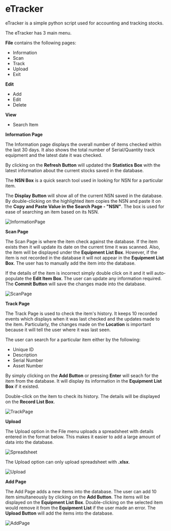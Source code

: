 # eTracker

eTracker is a simple python script used for accounting and tracking stocks. 

The eTracker has 3 main menu. 

**File** contains the following pages:
* Information
* Scan
* Track
* Upload
* Exit

**Edit**
* Add
* Edit
* Delete

**View**
* Search Item

**Information Page** 

The Information page displays the overall number of items checked within the last 30 days. It also shows the total number of Serial/Quantity track equipment and the latest date it was checked. 

By clicking on the **Refresh Button** will updated the **Statistics Box** with the latest information about the current stocks saved in the database.

The **NSN Box** is a quick search tool used in looking for NSN for a particular item.

The **Display Button** will show all of the current NSN saved in the database. By double-clicking on the highlighted item copies the NSN and paste it on the **Copy and Paste Value in the Search Page - "NSN"**. The box is used for ease of searching an item based on its NSN. 

![InformationPage](https://user-images.githubusercontent.com/51066040/62019448-3a577680-b202-11e9-8edc-49893bc9d1aa.jpg)

**Scan Page**

The Scan Page is where the item check against the database. If the item exists then it will update its date on the current time it was scanned. Also, the item will be displayed under the **Equipment List Box**. However, if the item is not recorded in the database it will not appear in the **Equipment List Box**. The user has to manually add the item into the database.

If the details of the item is incorrect simply double click on it and it will auto-populate the **Edit Item Box**. The user can update any information required. The **Commit Button** will save the changes made into the database.

![ScanPage](https://user-images.githubusercontent.com/51066040/62019465-4e9b7380-b202-11e9-8173-b212435b88cf.jpg)

**Track Page**

The Track Page is used to check the item's history. It keeps 10 recorded events which displays when it was last checked and the updates made to the item. Particularly, the changes made on the **Location** is important because it will tell the user where it was last seen.

The user can search for a particular item either by the following:
* Unique ID
* Description
* Serial Number
* Asset Number

By simply clicking on the **Add Button** or pressing **Enter** will seach for the item from the database. It will display its information in the **Equipment List Box** if it existed.

Double-click on the item to check its history. The details will be displayed on the **Record List Box**.

![TrackPage](https://user-images.githubusercontent.com/51066040/62019485-63780700-b202-11e9-8204-657d33a5e5b6.jpg)

**Upload**

The Upload option in the File menu uploads a spreadsheet with details entered in the format below. This makes it easier to add a large amount of data into the database.

![Spreadsheet](https://user-images.githubusercontent.com/51066040/62019772-b0101200-b203-11e9-8f59-b615b88b7b5b.jpg)

The Upload option can only upload spreadsheet with **.xlsx**.

![Upload](https://user-images.githubusercontent.com/51066040/62019779-bf8f5b00-b203-11e9-9ea9-db4a5219b761.jpg)

**Add Page**

The Add Page adds a new items into the database. The user can add 10 item simultaneously by clicking on the **Add Button**. The items will be displayed on the **Equipment List Box**. Double-clicking on the selected item would remove it from the **Equipment List** if the user made an error. The **Upload Button** will add the items into the database.

![AddPage](https://user-images.githubusercontent.com/51066040/62021224-8c4fca80-b209-11e9-8260-1f2370bf8279.jpg)
